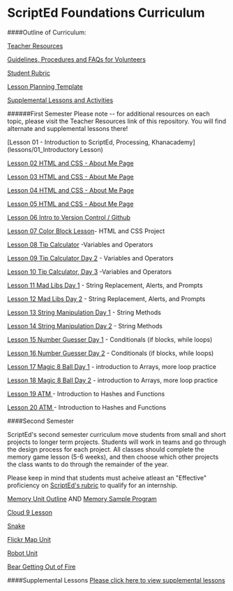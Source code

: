 ScriptEd Foundations Curriculum
==========

####Outline of Curriculum:

[Teacher Resources](Resources/)

[Guidelines, Procedures and FAQs for Volunteers](Resources/Guidelines_Procedures_FAQs.md)

[Student Rubric](http://bit.ly/ScriptEdCurriculum)

[Lesson Planning Template](https://drive.google.com/file/d/0B_tY-BUtXSQEaTMzYWVKNnpSNTlYWUs0clBOU1VqT1BUSWpV/edit?usp=sharing)

[Supplemental Lessons and Activities](https://github.com/ScriptEdcurriculum/curriculum/tree/master/Resources)

######First Semester
Please note -- for additional resources on each topic, please visit the Teacher Resources link of this repository.  You will find alternate and supplemental lessons there!

[Lesson 01 - Introduction to ScriptEd, Processing, Khanacademy](lessons/01_Introductory Lesson)	

[Lesson 02	HTML and CSS - About Me Page](lessons/02-05_html_css)	

[Lesson 03	HTML and CSS - About Me Page](lessons/02-05_html_css)	

[Lesson 04	HTML and CSS - About Me Page](lessons/02-05_html_css)	

[Lesson 05	HTML and CSS - About Me Page](lessons/02-05_html_css)	


[Lesson 06	Intro to Version Control / Github](lessons/06_Intro_to_version_control)	

[Lesson 07	Color Block Lesson](lessons/07_color_block_lesson)- HTML and CSS Project

[Lesson 08	Tip Calculator](lessons/08-10_tip-calculator) -Variables and Operators

[Lesson 09	Tip Calculator Day 2](lessons/08-10_tip-calculator) - Variables and Operators

[Lesson 10	Tip Calculator, Day 3](lessons/08-10_tip-calculator)	-Variables and Operators

[Lesson 11	Mad Libs Day 1](lessons/11-12_madlibs) - String Replacement, Alerts, and Prompts

[Lesson 12	Mad Libs Day 2](lessons/11-12_madlibs) - String Replacement, Alerts, and Prompts

[Lesson 13	String Manipulation Day 1](lessons/13-14_substring) - String Methods

[Lesson 14	String Manipulation Day 2](lessons/13-14_substring) - String Methods

[Lesson 15	Number Guesser Day 1](lessons/15-16_number_guesser)	 - Conditionals (if blocks, while loops)

[Lesson 16	Number Guesser Day 2](essons/15-16_number_guesser)	- Conditionals (if blocks, while loops)

[Lesson 17	Magic 8 Ball Day 1](lessons/17-18_magic_8_ball) - introduction to Arrays, more loop practice

[Lesson 18	Magic 8 Ball Day 2](lessons/17-18_magic_8_ball) - introduction to Arrays, more loop practice


[Lesson 19	ATM ](lessons/19-20_atm)- Introduction to Hashes and Functions

[Lesson 20	ATM ](lessons/19-20_atm)- Introduction to Hashes and Functions

####Second Semester

ScriptEd's second semester curriculum move students from small and short projects to longer term projects.  Students will work in teams and go through the design process for each project. All classes should complete the memory game lesson (5-6 weeks), and then choose which other projects the class wants to do through the remainder of the year.

Please keep in mind that students must acheive atleast an "Effective" proficiency on [ScriptEd's rubric](bit.ly/ScriptEdCurriculum) to qualify for an internship.  


[Memory Unit Outline](https://github.com/ScriptEdcurriculum/curriculum/blob/master/lessons/S02%2001%20Introductory%20Lesson/README.md) AND  [Memory Sample Program](https://github.com/ScriptEdcurriculum/curriculum/blob/master/lessons/S02%2001%20Introductory%20Lesson/Memory/memory.html)

[Cloud 9 Lesson](https://github.com/ScriptEdcurriculum/curriculum/tree/master/lessons/Cloud9)

[Snake](https://github.com/ScriptEdcurriculum/curriculum/tree/snake/lessons/Snake)

[Flickr Map Unit](https://github.com/ScriptEdcurriculum/curriculum/tree/FlickrMap/lessons/FlickrMap)

[Robot Unit]()

[Bear Getting Out of Fire]()

####Supplemental Lessons
[Please click here to view supplemental lessons](https://github.com/ScriptEdcurriculum/curriculum/tree/master/Resources)
